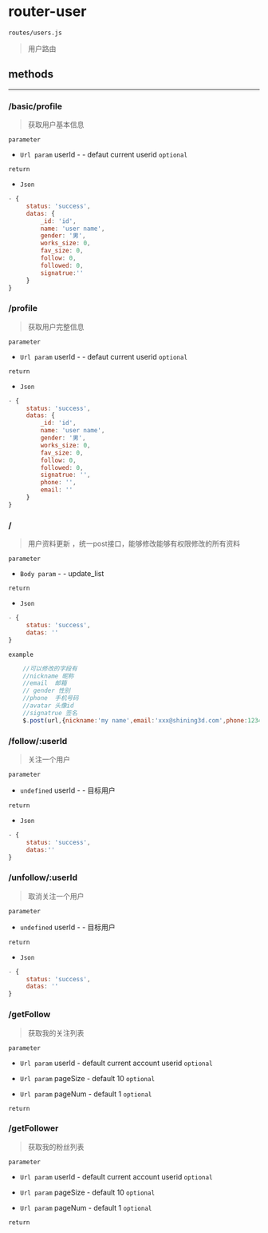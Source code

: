 # router-user
`routes/users.js`
> 用户路由

## methods
-------------------

### /basic/profile

> 获取用户基本信息

`parameter`

* `Url param` userId - - defaut current userid `optional`

`return`

* `Json` 
```js
- {
	 status: 'success',
	 datas: {
		 _id: 'id',
		 name: 'user name',
		 gender: '男',
		 works_size: 0,
		 fav_size: 0,
		 follow: 0,
		 followed: 0,
		 signatrue:''
	 }
}
```

### /profile

> 获取用户完整信息

`parameter`

* `Url param` userId - - defaut current userid `optional`

`return`

* `Json` 
```js
- {
	 status: 'success',
	 datas: {
		 _id: 'id',
		 name: 'user name',
		 gender: '男',
		 works_size: 0,
		 fav_size: 0,
		 follow: 0,
		 followed: 0,
		 signatrue: '',
		 phone: '',
		 email: ''
	 }
}
```

### /

> 用户资料更新 ，统一post接口，能够修改能够有权限修改的所有资料

`parameter`

* `Body param` - - update_list

`return`

* `Json` 
```js
- {
	 status: 'success',
	 datas: ''
}
```

`example`

```js
	//可以修改的字段有
	//nickname 昵称
	//email  邮箱
	// gender 性别
	//phone  手机号码
	//avatar 头像id
	//signatrue 签名
	$.post(url,{nickname:'my name',email:'xxx@shining3d.com',phone:12345678998,avatar:'avartar id',signatrue:'my signatrue'})
```

### /follow/:userId

> 关注一个用户

`parameter`

* `undefined` userId - -  目标用户

`return`

* `Json` 
```js
- {
	 status: 'success',
	 datas:''
}
```

### /unfollow/:userId

> 取消关注一个用户

`parameter`

* `undefined` userId - - 目标用户

`return`

* `Json` 
```js
- {
	 status: 'success',
	 datas: ''
}
```

### /getFollow

> 获取我的关注列表

`parameter`

* `Url param` userId - default current account userid `optional`

* `Url param` pageSize - default 10 `optional`

* `Url param` pageNum - default 1 `optional`

`return`

### /getFollower

> 获取我的粉丝列表

`parameter`

* `Url param` userId - default current account userid `optional`

* `Url param` pageSize - default 10 `optional`

* `Url param` pageNum - default 1 `optional`

`return`

